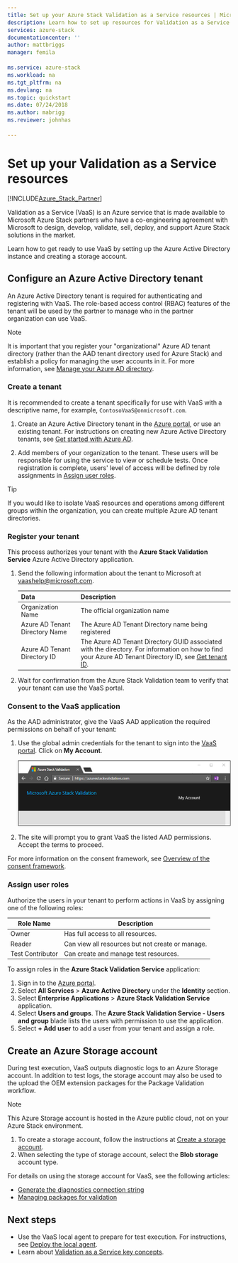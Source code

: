 ```yaml
---
title: Set up your Azure Stack Validation as a Service resources | Microsoft Docs
description: Learn how to set up resources for Validation as a Service.
services: azure-stack
documentationcenter: ''
author: mattbriggs
manager: femila

ms.service: azure-stack
ms.workload: na
ms.tgt_pltfrm: na
ms.devlang: na
ms.topic: quickstart
ms.date: 07/24/2018
ms.author: mabrigg
ms.reviewer: johnhas

---
```


# Set up your Validation as a Service resources

[!INCLUDE[Azure_Stack_Partner](./includes/azure-stack-partner-appliesto.md)]

Validation as a Service (VaaS) is an Azure service that is made available to Microsoft Azure Stack partners who have a co-engineering agreement with Microsoft to design, develop, validate, sell, deploy, and support Azure Stack solutions in the market.

Learn how to get ready to use VaaS by setting up the Azure Active Directory instance and creating a storage account.

## Configure an Azure Active Directory tenant

An Azure Active Directory tenant is required for authenticating and registering with VaaS. The role-based access control (RBAC) features of the tenant will be used by the partner to manage who in the partner organization can use VaaS.

> [!NOTE]
> It is important that you register your "organizational" Azure AD tenant directory (rather than the AAD tenant directory used for Azure Stack) and establish a policy for managing the user accounts in it. For more information, see [Manage your Azure AD directory](https://docs.microsoft.com/azure/active-directory/active-directory-administer).

### Create a tenant

It is recommended to create a tenant specifically for use with VaaS with a descriptive name, for example, `ContosoVaaS@onmicrosoft.com`.

1. Create an Azure Active Directory tenant in the [Azure portal](https://portal.azure.com), or use an existing tenant. For instructions on creating new Azure Active Directory tenants, see [Get started with Azure AD](https://docs.microsoft.com/azure/active-directory/get-started-azure-ad).

2. Add members of your organization to the tenant. These users will be responsible for using the service to view or schedule tests. Once registration is complete, users' level of access will be defined by role assignments in [Assign user roles](#assign-user-roles).

> [!TIP]
> If you would like to isolate VaaS resources and operations among different groups within the organization, you can create multiple Azure AD tenant directories.

### Register your tenant

This process authorizes your tenant with the **Azure Stack Validation Service** Azure Active Directory application.

1. Send the following information about the tenant to Microsoft at [vaashelp@microsoft.com](mailto:vaashelp@microsoft.com).

    | Data | Description |
    |--------------------------------|---------------------------------------------------------------------------------------------|
    | Organization Name | The official organization name |
    | Azure AD Tenant Directory Name | The Azure AD Tenant Directory name being registered |
    | Azure AD Tenant Directory ID | The Azure AD Tenant Directory GUID associated with the directory. For information on how to find your Azure AD Tenant Directory ID, see [Get tenant ID](https://docs.microsoft.com/azure/azure-resource-manager/resource-group-create-service-principal-portal#get-tenant-id). |

2. Wait for confirmation from the Azure Stack Validation team to verify that your tenant can use the VaaS portal.

### Consent to the VaaS application

As the AAD administrator, give the VaaS AAD application the required permissions on behalf of your tenant:

1. Use the global admin credentials for the tenant to sign into the [VaaS portal](https://azurestackvalidation.com/). Click on **My Account**.

    ![Sign to the VaaS portal](media/vaas_portalsignin.png)

2. The site will prompt you to grant VaaS the listed AAD permissions. Accept the terms to proceed.

For more information on the consent framework, see [Overview of the consent framework](https://docs.microsoft.com/en-us/azure/active-directory/develop/quickstart-v1-integrate-apps-with-azure-ad#overview-of-the-consent-framework).

### Assign user roles

Authorize the users in your tenant to perform actions in VaaS by assigning one of the following roles:

| Role Name | Description |
|---------------------|------------------------------------------|
| Owner | Has full access to all resources. |
| Reader | Can view all resources but not create or manage. |
| Test Contributor | Can create and manage test resources. |

To assign roles in the **Azure Stack Validation Service** application:

1. Sign in to the [Azure portal](https://portal.azure.com).
2. Select **All Services** > **Azure Active Directory** under the **Identity** section.
3. Select **Enterprise Applications** > **Azure Stack Validation Service** application.
4. Select **Users and groups**. The **Azure Stack Validation Service - Users and group** blade lists the users with permission to use the application.
5. Select **+ Add user** to add a user from your tenant and assign a role.

## Create an Azure Storage account

During test execution, VaaS outputs diagnostic logs to an Azure Storage account. In addition to test logs, the storage account may also be used to the upload the OEM extension packages for the Package Validation workflow.

> [!NOTE]
> This Azure Storage account is hosted in the Azure public cloud, not on your Azure Stack environment.

1. To create a storage account, follow the instructions at [Create a storage account](https://docs.microsoft.com/en-us/azure/storage/storage-create-storage-account#create-a-storage-account).
2. When selecting the type of storage account, select the **Blob storage** account type.

For details on using the storage account for VaaS, see the following articles:

- [Generate the diagnostics connection string](azure-stack-vaas-parameters.md#generate-the-diagnostics-connection-string)
- [Managing packages for validation](azure-stack-vaas-validate-oem-package.md#managing-packages-for-validation)

## Next steps

- Use the VaaS local agent to prepare for test execution. For instructions, see [Deploy the local agent](azure-stack-vaas-local-agent.md).
- Learn about [Validation as a Service key concepts](azure-stack-vaas-key-concepts.md).